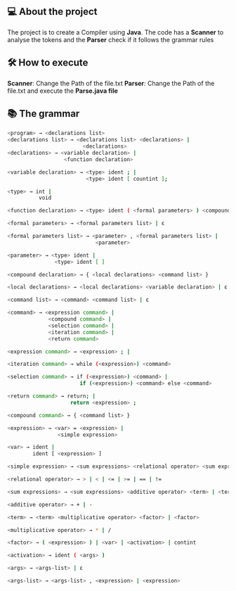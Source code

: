 ## 💻 About the project 
The project is to create a Compiler using **Java**. The code has a **Scanner** to analyse the tokens and the **Parser** check if it follows the grammar rules

## 🛠 How to execute
**Scanner**: Change the Path of the file.txt
**Parser**: Change the Path of the file.txt and execute the **Parse.java file**

## 📚 The grammar 
```bash
<program> → <declarations list>
<declarations list> → <declarations list> <declarations> |  
                        <declarations>
<declarations> → <variable declaration> |  
                  <function declaration>

<variable declaration> → <type> ident ; |  
                         <type> ident [ countint ];

<type> → int |  
          void

<function declaration> → <type> ident ( <formal parameters> ) <compound declaration>

<formal parameters> → <formal parameters list> | ε

<formal parameters list> → <parameter> , <formal parameters list> |  
                            <parameter>

<parameter> → <type> ident |  
               <type> ident [ ]

<compound declaration> → { <local declarations> <command list> }

<local declarations> → <local declarations> <variable declaration> | ε

<command list> → <command> <command list> | ε

<command> → <expression command> |  
             <compound command> |  
             <selection command> |  
             <iteration command> |  
             <return command>

<expression command> → <expression> ; |

<iteration command> → while (<expression>) <command>

<selection command> → if (<expression>) <command> |  
                       if (<expression>) <command> else <command>

<return command> → return; |  
                    return <expression> ;

<compound command> → { <command list> }

<expression> → <var> = <expression> |  
                <simple expression>

<var> → ident |  
        ident [ <expression> ]

<simple expression> → <sum expressions> <relational operator> <sum expressions> | <sum expressions>

<relational operator> → > | < | <= | >= | == | !=

<sum expressions> → <sum expressions> <additive operator> <term> | <term>

<additive operator> → + | -

<term> → <term> <multiplicative operator> <factor> | <factor>

<multiplicative operator> → * | /

<factor> → ( <expression> ) | <var> | <activation> | contint

<activation> → ident ( <args> )

<args> → <args-list> | ε

<args-list> → <args-list> , <expression> | <expression>
````

